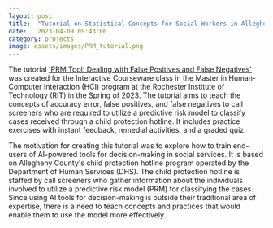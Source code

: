 ```yaml
---
layout: post
title:  "Tutorial on Statistical Concepts for Social Workers in Allegheny County"
date:   2023-04-09 09:43:00
category: projects
image: assets/images/PRM_tutorial.png
---
```


The tutorial ['PRM Tool: Dealing with False Positives and False Negatives'](https://app.cloud.scorm.com/sc/InvitationConfirmEmail?publicInvitationId=88faaa41-7350-409f-b1db-66a8a9b5a485) was created for the Interactive Courseware class in the Master in Human-Computer Interaction (HCI) program at the Rochester Institute of Technology (RIT) in the Spring of 2023. The tutorial aims to teach the concepts of accuracy error, false positives, and false negatives to call screeners who are required to utilize a predictive risk model to classify cases received through a child protection hotline. It includes practice exercises with instant feedback, remedial activities, and a graded quiz.

The motivation for creating this tutorial was to explore how to train end-users of AI-powered tools for decision-making in social services. It is based on Allegheny County's child protection hotline program operated by the Department of Human Services (DHS). The child protection hotline is staffed by call screeners who gather information about the individuals involved to utilize a predictive risk model (PRM) for classifying the cases. Since using AI tools for decision-making is outside their traditional area of expertise, there is a need to teach concepts and practices that would enable them to use the model more effectively.
